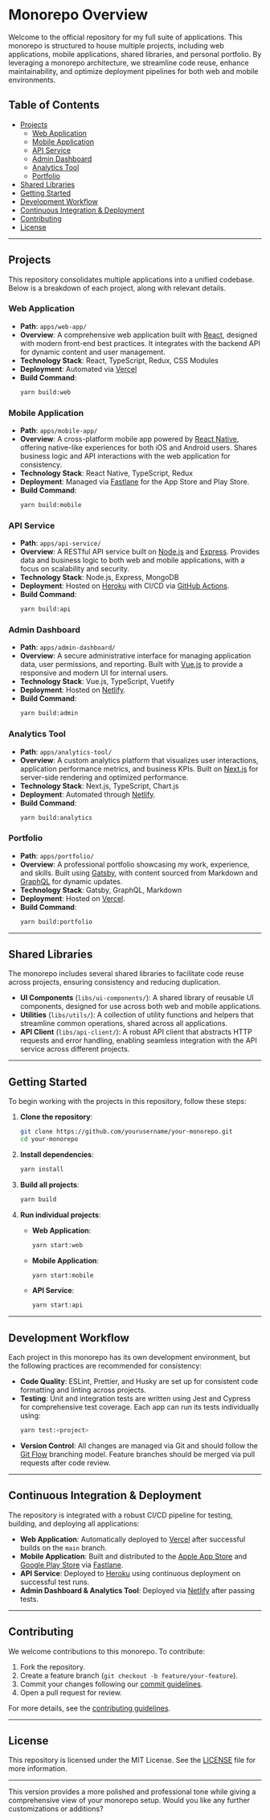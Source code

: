 
# Monorepo Overview

Welcome to the official repository for my full suite of applications. This monorepo is structured to house multiple projects, including web applications, mobile applications, shared libraries, and personal portfolio. By leveraging a monorepo architecture, we streamline code reuse, enhance maintainability, and optimize deployment pipelines for both web and mobile environments.

## Table of Contents
- [Projects](#projects)
  - [Web Application](#web-application)
  - [Mobile Application](#mobile-application)
  - [API Service](#api-service)
  - [Admin Dashboard](#admin-dashboard)
  - [Analytics Tool](#analytics-tool)
  - [Portfolio](#portfolio)
- [Shared Libraries](#shared-libraries)
- [Getting Started](#getting-started)
- [Development Workflow](#development-workflow)
- [Continuous Integration & Deployment](#continuous-integration--deployment)
- [Contributing](#contributing)
- [License](#license)

---

## Projects

This repository consolidates multiple applications into a unified codebase. Below is a breakdown of each project, along with relevant details.

### Web Application
- **Path**: `apps/web-app/`
- **Overview**: A comprehensive web application built with [React](https://reactjs.org/), designed with modern front-end best practices. It integrates with the backend API for dynamic content and user management.
- **Technology Stack**: React, TypeScript, Redux, CSS Modules
- **Deployment**: Automated via [Vercel](https://vercel.com/)
- **Build Command**: 
  ```bash
  yarn build:web
  ```

### Mobile Application
- **Path**: `apps/mobile-app/`
- **Overview**: A cross-platform mobile app powered by [React Native](https://reactnative.dev/), offering native-like experiences for both iOS and Android users. Shares business logic and API interactions with the web application for consistency.
- **Technology Stack**: React Native, TypeScript, Redux
- **Deployment**: Managed via [Fastlane](https://fastlane.tools/) for the App Store and Play Store.
- **Build Command**:
  ```bash
  yarn build:mobile
  ```

### API Service
- **Path**: `apps/api-service/`
- **Overview**: A RESTful API service built on [Node.js](https://nodejs.org/) and [Express](https://expressjs.com/). Provides data and business logic to both web and mobile applications, with a focus on scalability and security.
- **Technology Stack**: Node.js, Express, MongoDB
- **Deployment**: Hosted on [Heroku](https://heroku.com/) with CI/CD via [GitHub Actions](https://github.com/features/actions).
- **Build Command**:
  ```bash
  yarn build:api
  ```

### Admin Dashboard
- **Path**: `apps/admin-dashboard/`
- **Overview**: A secure administrative interface for managing application data, user permissions, and reporting. Built with [Vue.js](https://vuejs.org/) to provide a responsive and modern UI for internal users.
- **Technology Stack**: Vue.js, TypeScript, Vuetify
- **Deployment**: Hosted on [Netlify](https://www.netlify.com/).
- **Build Command**:
  ```bash
  yarn build:admin
  ```

### Analytics Tool
- **Path**: `apps/analytics-tool/`
- **Overview**: A custom analytics platform that visualizes user interactions, application performance metrics, and business KPIs. Built on [Next.js](https://nextjs.org/) for server-side rendering and optimized performance.
- **Technology Stack**: Next.js, TypeScript, Chart.js
- **Deployment**: Automated through [Netlify](https://www.netlify.com/).
- **Build Command**:
  ```bash
  yarn build:analytics
  ```

### Portfolio
- **Path**: `apps/portfolio/`
- **Overview**: A professional portfolio showcasing my work, experience, and skills. Built using [Gatsby](https://www.gatsbyjs.com/), with content sourced from Markdown and [GraphQL](https://graphql.org/) for dynamic updates.
- **Technology Stack**: Gatsby, GraphQL, Markdown
- **Deployment**: Hosted on [Vercel](https://vercel.com/).
- **Build Command**:
  ```bash
  yarn build:portfolio
  ```

---

## Shared Libraries

The monorepo includes several shared libraries to facilitate code reuse across projects, ensuring consistency and reducing duplication.

- **UI Components** (`libs/ui-components/`): A shared library of reusable UI components, designed for use across both web and mobile applications.
- **Utilities** (`libs/utils/`): A collection of utility functions and helpers that streamline common operations, shared across all applications.
- **API Client** (`libs/api-client/`): A robust API client that abstracts HTTP requests and error handling, enabling seamless integration with the API service across different projects.

---

## Getting Started

To begin working with the projects in this repository, follow these steps:

1. **Clone the repository**:
   ```bash
   git clone https://github.com/yourusername/your-monorepo.git
   cd your-monorepo
   ```

2. **Install dependencies**:
   ```bash
   yarn install
   ```

3. **Build all projects**:
   ```bash
   yarn build
   ```

4. **Run individual projects**:
   - **Web Application**:
     ```bash
     yarn start:web
     ```
   - **Mobile Application**:
     ```bash
     yarn start:mobile
     ```
   - **API Service**:
     ```bash
     yarn start:api
     ```

---

## Development Workflow

Each project in this monorepo has its own development environment, but the following practices are recommended for consistency:

- **Code Quality**: ESLint, Prettier, and Husky are set up for consistent code formatting and linting across projects.
- **Testing**: Unit and integration tests are written using Jest and Cypress for comprehensive test coverage. Each app can run its tests individually using:
  ```bash
  yarn test:<project>
  ```
- **Version Control**: All changes are managed via Git and should follow the [Git Flow](https://www.atlassian.com/git/tutorials/comparing-workflows/gitflow-workflow) branching model. Feature branches should be merged via pull requests after code review.

---

## Continuous Integration & Deployment

The repository is integrated with a robust CI/CD pipeline for testing, building, and deploying all applications:

- **Web Application**: Automatically deployed to [Vercel](https://vercel.com/) after successful builds on the `main` branch.
- **Mobile Application**: Built and distributed to the [Apple App Store](https://developer.apple.com/app-store/) and [Google Play Store](https://play.google.com/store) via [Fastlane](https://fastlane.tools/).
- **API Service**: Deployed to [Heroku](https://heroku.com/) using continuous deployment on successful test runs.
- **Admin Dashboard & Analytics Tool**: Deployed via [Netlify](https://netlify.com/) after passing tests.

---

## Contributing

We welcome contributions to this monorepo. To contribute:

1. Fork the repository.
2. Create a feature branch (`git checkout -b feature/your-feature`).
3. Commit your changes following our [commit guidelines](CONTRIBUTING.md).
4. Open a pull request for review.

For more details, see the [contributing guidelines](CONTRIBUTING.md).

---

## License

This repository is licensed under the MIT License. See the [LICENSE](LICENSE) file for more information.

---

This version provides a more polished and professional tone while giving a comprehensive view of your monorepo setup. Would you like any further customizations or additions?
